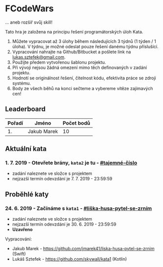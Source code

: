 # FCodeWars
… aneb rozšiř svůj skill!

Tato hra je založena na principu řešení programátorských úloh Kata. 

1. Můžete vypracovat až 3 úlohy během následujících 3 týdnů (1 týden / 1 úloha). V týdnu, je možné odeslat pouze řešení danému týdnu příslušící.
2. Vypracování nahrajte na Github/Bitbucket a pošlete link na lukas.sztefek@gmail.com.
3. Použijte předem vytvořenou šablonu projektu.
4. Při vývoji nejsou žádná omezení mimo těch definovaných v zadání projektu.
5. Hodnotí se originálnost řešení, čitelnost kódu, efektivita práce se zdroji systému.
6. Body ze všech běhů na konci sečteme a vybereme vítěze zajímavých cen!

## Leaderboard

| Pořadí |     Jméno    | Počet bodů |
| ------ | ------------ | ---------- |
| 1.     | Jakub Marek  |         10 |

## Aktuální kata

### 1. 7. 2019 - Otevřete brány, `kata2` je tu - [#tajemné-číslo](https://github.com/skywall/FCodeWars/tree/master/kata2)
- zadání naleznete ve složce s projektem
- nejzazší termín odevzdání je 7. 7. 2019 - 23:59:59

## Proběhlé katy

### 24. 6. 2019 - Začínáme s `kata1` - [#liška-husa-pytel-se-zrním](https://github.com/skywall/FCodeWars/tree/master/kata1)
- zadání naleznete ve složce s projektem
- nejzazší termín odevzdání je 30. 6. 2019 - 23:59:59
- **Uzavřeno**

Vypracování:
- Jakub Marek - https://github.com/jmarek41/liska-husa-pytel-se-zrnim (Swift)
- Lukáš Sztefek - https://github.com/skywall/kata1 (Kotlin)
